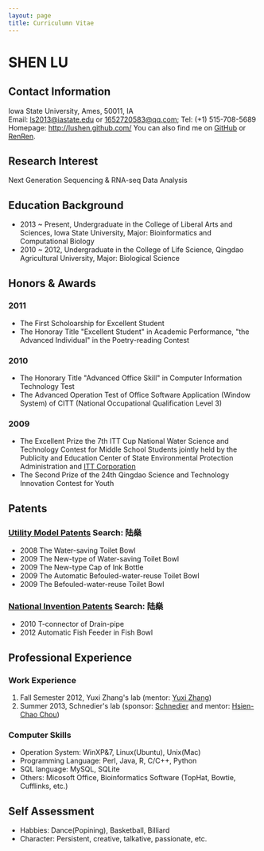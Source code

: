 ```yaml
---
layout: page
title: Curriculumn Vitae
---
```


# SHEN LU

## Contact Information

Iowa State University, Ames, 50011, IA  
Email: ls2013@iastate.edu or 1652720583@qq.com; Tel: (+1) 515-708-5689 
Homepage: <http://lushen.github.com/>
You can also find me on [GitHub](https://github.com/lushen) or [RenRen](http://www.renren.com/351544831).  

## Research Interest

Next Generation Sequencing & RNA-seq Data Analysis

## Education Background

- 2013 ~ Present, Undergraduate in the College of Liberal Arts and Sciences, Iowa State University, Major: Bioinformatics and Computational Biology
- 2010 ~ 2012, Undergraduate in the College of Life Science, Qingdao Agricultural University, Major: Biological Science

## Honors & Awards

### 2011

- The First Scholoarship for Excellent Student
- The Honoray Title "Excellent Student" in Academic Performance, "the Advanced Individual" in the Poetry-reading Contest

### 2010

- The Honorary Title "Advanced Office Skill" in Computer Information Technology Test
- The Advanced Operation Test of Office Software Application (Window System) of CITT (National Occupational Qualification Level 3)

### 2009

- The Excellent Prize the 7th ITT Cup National Water Science and Technology Contest for Middle School Students jointly held by the Publicity and Education Center of State Environmental Protection Administration and [ITT Corporation](http://www.itt.com/) 
- The Second Prize of the 24th Qingdao Science and Technology Innovation Contest for Youth

## Patents

### [Utility Model Patents](http://www.sipo.gov.cn/zljs) Search: 陆燊

- 2008 The Water-saving Toilet Bowl
- 2009 The New-type of Water-saving Toilet Bowl
- 2009 The New-type Cap of Ink Bottle
- 2009 The Automatic Befouled-water-reuse Toilet Bowl
- 2009 The Befouled-water-reuse Toilet Bowl

### [National Invention Patents](http://www.sipo.gov.cn/zljs) Search: 陆燊

- 2010 T-connector of Drain-pipe
- 2012 Automatic Fish Feeder in Fish Bowl

## Professional Experience

### Work Experience

1. Fall Semester 2012, Yuxi Zhang's lab (mentor: [Yuxi Zhang]())
2. Summer 2013, Schnedier's lab (sponsor: [Schnedier](http://www.gdcb.iastate.edu/News/news_item_sschneidercarver.shtml) and mentor: [Hsien-Chao Chou](http://www.bcb.iastate.edu/students/studentpics.html#chou_h))

### Computer Skills

- Operation System: WinXP&7, Linux(Ubuntu), Unix(Mac)
- Programming Language: Perl, Java, R, C/C++, Python
- SQL language: MySQL, SQLite
- Others: Micosoft Office, Bioinformatics Software (TopHat, Bowtie, Cufflinks, etc.)

## Self Assessment

- Habbies: Dance(Popining), Basketball, Billiard
- Character: Persistent, creative, talkative, passionate, etc.

